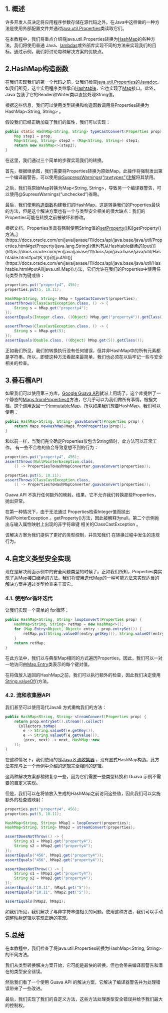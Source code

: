 ## 1. 概述

许多开发人员决定将应用程序参数存储在源代码之外。在Java中这样做的一种方法是使用外部配置文件并通过[java.util.Properties](https://www.baeldung.com/java-properties)类读取它们。

在本教程中，我们将重点介绍将java.util.Properties转换为[HashMap](https://www.baeldung.com/java-hashmap)的各种方法。我们将使用普通 Java、[lambdas](https://www.baeldung.com/java-8-lambda-expressions-tips)或外部库实现不同的方法来实现我们的目标。通过示例，我们将讨论每种解决方案的优缺点。

## 2.HashMap构造函数

在我们实现我们的第一个代码之前，让我们检查[java.util.Properties](https://docs.oracle.com/en/java/javase/11/docs/api/java.base/java/util/Properties.html)[的Javadoc](https://docs.oracle.com/en/java/javase/11/docs/api/java.base/java/util/Properties.html)。如我们所见，这个实用程序类继承自[Hashtable](https://www.baeldung.com/java-hash-table)，它也实现了[Map](https://docs.oracle.com/en/java/javase/11/docs/api/java.base/java/util/Map.html)接口。此外，Java 包装了它的Reader和Writer类以直接处理String值。

根据这些信息，我们可以使用类型转换和构造函数调用将Properties转换为HashMap<String, String> 。

假设我们已经正确加载了我们的属性，我们可以实现：

```java
public static HashMap<String, String> typeCastConvert(Properties prop) {
    Map step1 = prop;
    Map<String, String> step2 = (Map<String, String>) step1;
    return new HashMap<>(step2);
}
```

在这里，我们通过三个简单的步骤实现我们的转换。

首先，根据继承图，我们需要将Properties转换为原始Map。此操作将强制发出第一个编译器警告，可以使用[@SuppressWarnings(“rawtypes”)注解](https://www.baeldung.com/java-suppresswarnings)将其禁用。

之后，我们将原始Map转换为Map<String, String>，导致另一个编译器警告，可以使用@SupressWarnings(“unchecked”)省略。

最后，我们使用[构造函数](https://docs.oracle.com/en/java/javase/11/docs/api/java.base/java/util/HashMap.html#(java.util.Map))构建我们的HashMap。这是转换我们的Properties最快的方法，但是这个解决方案也有一个与类型安全相关的很大缺点：我们的Properties可能在转换之前被破坏和修改。

根据文档，Properties类具有强制使用String值的[setProperty()](https://docs.oracle.com/en/java/javase/11/docs/api/java.base/java/util/Properties.html#setProperty(java.lang.String,java.lang.String))和[getProperty()方法。](https://docs.oracle.com/en/java/javase/11/docs/api/java.base/java/util/Properties.html#getProperty(java.lang.String))但也有从Hashtable继承的[put()](https://docs.oracle.com/en/java/javase/11/docs/api/java.base/java/util/Hashtable.html#put(K,V))和[putAll()](https://docs.oracle.com/en/java/javase/11/docs/api/java.base/java/util/Hashtable.html#putAll(java.util.Map))方法，它们允许在我们的Properties中使用任何类型作为键或值：

```java
properties.put("property4", 456);
properties.put(5, 10.11);

HashMap<String, String> hMap = typeCastConvert(properties);
assertThrows(ClassCastException.class, () -> {
    String s = hMap.get("property4");
});
assertEquals(Integer.class, ((Object) hMap.get("property4")).getClass());

assertThrows(ClassCastException.class, () -> {
    String s = hMap.get(5);
});
assertEquals(Double.class, ((Object) hMap.get(5)).getClass());
```

正如我们所见，我们的转换执行没有任何错误，但并非HashMap中的所有元素都是字符串。所以，即使这种方法看起来最简单，我们也必须在以后牢记一些与安全相关的检查。

## 3.番石榴API

如果我们可以使用第三方库，[Google Guava API](https://www.baeldung.com/guava-guide)就派上用场了。这个库提供了一个静态的[Maps.fromProperties()](https://guava.dev/releases/snapshot-jre/api/docs/com/google/common/collect/Maps.html#fromProperties-java.util.Properties-)方法，它几乎可以为我们做所有事情。根据文档，这个调用返回一个[ImmutableMap](https://www.baeldung.com/java-immutable-maps#guava-immutable-map)，所以如果我们想要HashMap，我们可以使用：

```java
public HashMap<String, String> guavaConvert(Properties prop) {
    return Maps.newHashMap(Maps.fromProperties(prop));
}
```

和以前一样，当我们完全确定Properties仅包含String值时，此方法可以正常工作。 有一些不合格的值会导致意想不到的行为：

```java
properties.put("property4", 456);
assertThrows(NullPointerException.class, 
    () -> PropertiesToHashMapConverter.guavaConvert(properties));

properties.put(5, 10.11);
assertThrows(ClassCastException.class, 
    () -> PropertiesToHashMapConverter.guavaConvert(properties));
```

Guava API 不执行任何额外的映射。结果，它不允许我们转换那些Properties，抛出异常。

在第一种情况下，由于无法通过 Properties检索Integer值而抛出NullPointerException 。getProperty()方法，因此被解释为null。第二个示例抛出与输入属性映射上出现的非字符串键 相关的ClassCastException 。

该解决方案为我们提供了更好的类型控制，并告知我们 在转换过程中发生的违规行为。

## 4.自定义类型安全实现

现在是解决前面示例中的安全问题类型的时候了。正如我们所知，Properties类实现了从Map接口继承的方法。我们将使用[迭代Map](https://www.baeldung.com/java-iterate-map)的一种可能方法来实现适当的解决方案并通过类型检查来丰富它。

### 4.1. 使用for循环迭代

让我们实现一个简单的 for循环：

```java
public HashMap<String, String> loopConvert(Properties prop) {
    HashMap<String, String> retMap = new HashMap<>();
    for (Map.Entry<Object, Object> entry : prop.entrySet()) {
        retMap.put(String.valueOf(entry.getKey()), String.valueOf(entry.getValue()));
    }
    return retMap;
}
```

在此方法中，我们以与典型Map相同的方式遍历Properties。因此，我们可以一对一地访问由[Map.Entry](https://docs.oracle.com/en/java/javase/11/docs/api/java.base/java/util/Map.Entry.html)类表示的每个键对值。

在将值放入返回的HashMap之前，我们可以执行额外的检查，因此我们决定使用[String.valueOf()](https://docs.oracle.com/en/java/javase/11/docs/api/java.base/java/lang/String.html#valueOf(java.lang.Object))方法。

### 4.2. 流和收集器API

我们甚至可以使用现代Java8 方式重构我们的方法：

```java
public HashMap<String, String> streamConvert(Properties prop) {
    return prop.entrySet().stream().collect(
      Collectors.toMap(
        e -> String.valueOf(e.getKey()),
        e -> String.valueOf(e.getValue()),
        (prev, next) -> next, HashMap::new
    ));
}
```

在这种情况下，我们使用的是[Java 8 流收集器](https://www.baeldung.com/java-collectors-tomap) ，没有显式HashMap构造。此方法实现与上一个示例中介绍的逻辑完全相同的逻辑。

这两种解决方案都稍微复杂一些，因为它们需要一些类型转换和 Guava 示例不需要的自定义实现。

但是，我们可以在将值放入生成的HashMap之前访问这些值，因此我们可以实施额外的检查或映射：

```java
properties.put("property4", 456);
properties.put(5, 10.11);

HashMap<String, String> hMap1 = loopConvert(properties);
HashMap<String, String> hMap2 = streamConvert(properties);

assertDoesNotThrow(() -> {
    String s1 = hMap1.get("property4");
    String s2 = hMap2.get("property4");
});
assertEquals("456", hMap1.get("property4"));
assertEquals("456", hMap2.get("property4"));

assertDoesNotThrow(() -> {
    String s1 = hMap1.get("property4");
    String s2 = hMap2.get("property4");
});
assertEquals("10.11", hMap1.get("5"));
assertEquals("10.11", hMap2.get("5"));

assertEquals(hMap2, hMap1);
```

如我们所见，我们解决了与非字符串值相关的问题。使用这种方法，我们可以手动调整映射逻辑以实现正确的实现。

## 5.总结

在本教程中，我们检查了将java.util.Properties转换为HashMap<String, String>的不同方法。

我们从类型转换解决方案开始，它可能是最快的转换，但也会带来编译器警告和潜在的类型安全错误。

然后我们看了一个使用 Guava API 的解决方案，它解决了编译器警告并为处理错误带来了一些改进。

最后，我们实现了我们的自定义方法，这些方法处理类型安全错误并给予我们最大的控制权。